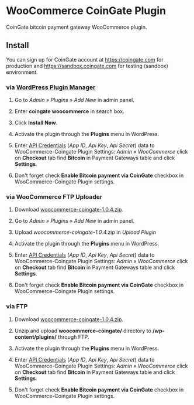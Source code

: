 # WooCommerce CoinGate Plugin

CoinGate bitcoin payment gateway WooCommerce plugin.

## Install

You can sign up for CoinGate account at https://coingate.com for production and https://sandbox.coingate.com for testing (sandbox) environment.

### via [WordPress Plugin Manager](https://codex.wordpress.org/Plugins_Add_New_Screen)

1. Go to *Admin » Plugins » Add New* in admin panel.

2. Enter **coingate woocommerce** in search box.

3. Click **Install Now**.

4. Activate the plugin through the **Plugins** menu in WordPress.
 
5. Enter [API Credentials](http://support.coingate.com/knowledge_base/topics/how-can-i-create-coingate-api-credentials) (*App ID*, *Api Key*, *Api Secret*) data to WooCommerce-Coingate Plugin Settings: *Admin » WooCommerce* click on **Checkout** tab find **Bitcoin** in Payment Gateways table and click **Settings**.

6. Don't forget check **Enable Bitcoin payment via CoinGate** checkbox in WooCommerce-Coingate Plugin settings.

### via WooCommerce FTP Uploader

1. Download [woocommerce-coingate-1.0.4.zip](https://github.com/coingate/woocommerce-plugin/releases/download/v.1.0.4/woocommerce-coingate-1.0.4.zip).

2. Go to *Admin » Plugins » Add New* in admin panel.

3. Upload *woocommerce-coingate-1.0.4.zip* in *Upload Plugin*

4. Activate the plugin through the **Plugins** menu in WordPress.
 
5. Enter [API Credentials](http://support.coingate.com/knowledge_base/topics/how-can-i-create-coingate-api-credentials) (*App ID*, *Api Key*, *Api Secret*) data to WooCommerce-Coingate Plugin Settings: *Admin » WooCommerce* click on **Checkout** tab find **Bitcoin** in Payment Gateways table and click **Settings**.

6. Don't forget check **Enable Bitcoin payment via CoinGate** checkbox in WooCommerce-Coingate Plugin settings.

### via FTP

1. Download [woocommerce-coingate-1.0.4.zip](https://github.com/coingate/woocommerce-plugin/releases/download/v.1.0.4/woocommerce-coingate-1.0.4.zip).

2. Unzip and upload **woocommerce-coingate/** directory to **/wp-content/plugins/** through FTP.

3. Activate the plugin through the **Plugins** menu in WordPress.

4. Enter [API Credentials](http://support.coingate.com/knowledge_base/topics/how-can-i-create-coingate-api-credentials) (*App ID*, *Api Key*, *Api Secret*) data to WooCommerce-Coingate Plugin Settings: *Admin » WooCommerce* click on **Checkout** tab find **Bitcoin** in Payment Gateways table and click **Settings**.
 
5. Don't forget check **Enable Bitcoin payment via CoinGate** checkbox in WooCommerce-Coingate Plugin settings.
